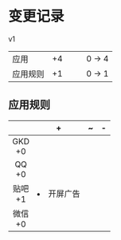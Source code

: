 # 变更记录

v1

||||||
|-|:-:|:-:|:-:|:-:|
|应用|+4|||0 -> 4|
|应用规则|+1|||0 -> 1|

## 应用规则

||+|~|-|
|:-:|-|-|-|
|GKD<br>+0||||
|QQ<br>+0||||
|贴吧<br>+1|<li>开屏广告|||
|微信<br>+0||||
